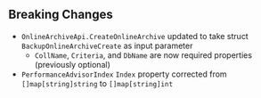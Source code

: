 ## Breaking Changes

- `OnlineArchiveApi.CreateOnlineArchive` updated to take struct `BackupOnlineArchiveCreate` as input parameter
    - `CollName`, `Criteria`, and `DbName` are now required properties (previously optional)
- `PerformanceAdvisorIndex` `Index` property corrected from `[]map[string]string` to `[]map[string]int`

 